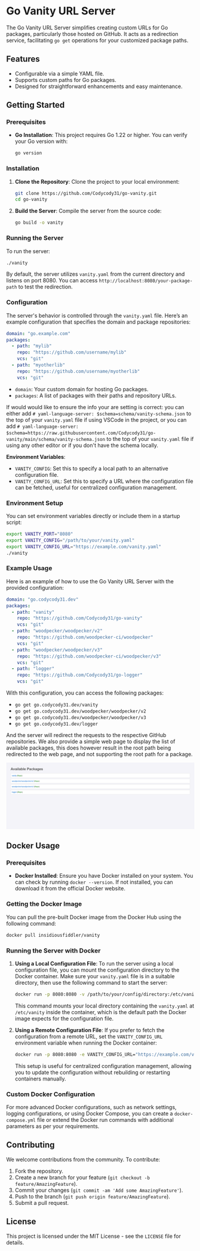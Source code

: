 # Go Vanity URL Server

The Go Vanity URL Server simplifies creating custom URLs for Go packages, particularly those hosted on GitHub. It acts as a redirection service, facilitating `go get` operations for your customized package paths.

## Features

- Configurable via a simple YAML file.
- Supports custom paths for Go packages.
- Designed for straightforward enhancements and easy maintenance.

## Getting Started

### Prerequisites

- **Go Installation**: This project requires Go 1.22 or higher. You can verify your Go version with:

  ```bash
  go version
  ```

### Installation

1. **Clone the Repository**:
   Clone the project to your local environment:

   ```bash
   git clone https://github.com/Codycody31/go-vanity.git
   cd go-vanity
   ```

2. **Build the Server**:
   Compile the server from the source code:

   ```bash
   go build -o vanity
   ```

### Running the Server

To run the server:

```bash
./vanity
```

By default, the server utilizes `vanity.yaml` from the current directory and listens on port 8080. You can access `http://localhost:8080/your-package-path` to test the redirection.

### Configuration

The server's behavior is controlled through the `vanity.yaml` file. Here’s an example configuration that specifies the domain and package repositories:

```yaml
domain: "go.example.com"
packages:
  - path: "mylib"
    repo: "https://github.com/username/mylib"
    vcs: "git"
  - path: "myotherlib"
    repo: "https://github.com/username/myotherlib"
    vcs: "git"
```

- `domain`: Your custom domain for hosting Go packages.
- `packages`: A list of packages with their paths and repository URLs.

If would would like to ensure the info your are setting is correct: you can either add `# yaml-language-server: $schema=schema/vanity-schema.json` to the top of your `vanity.yaml` file if using VSCode in the project, or you can add `# yaml-language-server: $schema=https://raw.githubusercontent.com/Codycody31/go-vanity/main/schema/vanity-schema.json` to the top of your `vanity.yaml` file if using any other editor or if you don't have the schema locally.

**Environment Variables**:

- `VANITY_CONFIG`: Set this to specify a local path to an alternative configuration file.
- `VANITY_CONFIG_URL`: Set this to specify a URL where the configuration file can be fetched, useful for centralized configuration management.

### Environment Setup

You can set environment variables directly or include them in a startup script:

```bash
export VANITY_PORT="8080"
export VANITY_CONFIG="/path/to/your/vanity.yaml"
export VANITY_CONFIG_URL="https://example.com/vanity.yaml"
./vanity
```

### Example Usage

Here is an example of how to use the Go Vanity URL Server with the provided configuration:

```yaml
domain: "go.codycody31.dev"
packages:
  - path: "vanity"
    repo: "https://github.com/Codycody31/go-vanity"
    vcs: "git"
  - path: "woodpecker/woodpecker/v2"
    repo: "https://github.com/woodpecker-ci/woodpecker"
    vcs: "git"
  - path: "woodpecker/woodpecker/v3"
    repo: "https://github.com/woodpecker-ci/woodpecker/v3"
    vcs: "git"
  - path: "logger"
    repo: "https://github.com/Codycody31/go-logger"
    vcs: "git"
```

With this configuration, you can access the following packages:

- `go get go.codycody31.dev/vanity`
- `go get go.codycody31.dev/woodpecker/woodpecker/v2`
- `go get go.codycody31.dev/woodpecker/woodpecker/v3`
- `go get go.codycody31.dev/logger`

And the server will redirect the requests to the respective GitHub repositories. We also provide a simple web page to display the list of available packages, this does however result in the root path being redirected to the web page, and not supporting the root path for a package.

![example image](examples/example-web-page.png)

## Docker Usage

### Prerequisites

- **Docker Installed**: Ensure you have Docker installed on your system. You can check by running `docker --version`. If not installed, you can download it from the official Docker website.

### Getting the Docker Image

You can pull the pre-built Docker image from the Docker Hub using the following command:

```bash
docker pull insidiousfiddler/vanity
```

### Running the Server with Docker

1. **Using a Local Configuration File**:
   To run the server using a local configuration file, you can mount the configuration directory to the Docker container. Make sure your `vanity.yaml` file is in a suitable directory, then use the following command to start the server:

   ```bash
   docker run -p 8080:8080 -v /path/to/your/config/directory:/etc/vanity insidiousfiddler/vanity
   ```

   This command mounts your local directory containing the `vanity.yaml` at `/etc/vanity` inside the container, which is the default path the Docker image expects for the configuration file.

2. **Using a Remote Configuration File**:
   If you prefer to fetch the configuration from a remote URL, set the `VANITY_CONFIG_URL` environment variable when running the Docker container:

   ```bash
   docker run -p 8080:8080 -e VANITY_CONFIG_URL="https://example.com/vanity.yaml" insidiousfiddler/vanity
   ```

   This setup is useful for centralized configuration management, allowing you to update the configuration without rebuilding or restarting containers manually.

### Custom Docker Configuration

For more advanced Docker configurations, such as network settings, logging configurations, or using Docker Compose, you can create a `docker-compose.yml` file or extend the Docker run commands with additional parameters as per your requirements.

## Contributing

We welcome contributions from the community. To contribute:

1. Fork the repository.
2. Create a new branch for your feature (`git checkout -b feature/AmazingFeature`).
3. Commit your changes (`git commit -am 'Add some AmazingFeature'`).
4. Push to the branch (`git push origin feature/AmazingFeature`).
5. Submit a pull request.

## License

This project is licensed under the MIT License - see the `LICENSE` file for details.

